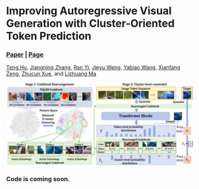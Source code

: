 # Improving Autoregressive Visual Generation with Cluster-Oriented Token Prediction
###  [Paper](https://arxiv.org/abs/2404.15789) |   [Page](https://sjtuplayer.github.io/projects/MotionMaster/)

<!-- <br> -->
[Teng Hu](https://github.com/sjtuplayer), 
[Jiangning Zhang](https://zhangzjn.github.io/),
[Ran Yi](https://yiranran.github.io/),
[Jieyu Weng](https://github.com/sjtuplayer/MotionMaster),
[Yabiao Wang](https://scholar.google.com/citations?hl=zh-CN&user=xiK4nFUAAAAJ),
[Xianfang Zeng](https://github.com/sjtuplayer/MotionMaster),
[Zhucun Xue](https://github.com/sjtuplayer/MotionMaster),
and [Lizhuang Ma](https://dmcv.sjtu.edu.cn/) 
<!-- <br> -->

![image](__assets__/images/framework.png)

### Code is coming soon.
